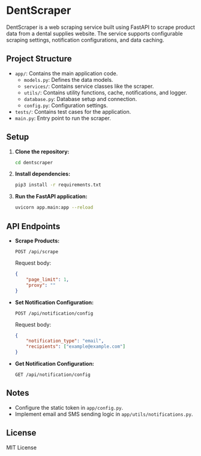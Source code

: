 # DentScraper

DentScraper is a web scraping service built using FastAPI to scrape product data from a dental supplies website. The service supports configurable scraping settings, notification configurations, and data caching.

## Project Structure

- `app/`: Contains the main application code.
  - `models.py`: Defines the data models.
  - `services/`: Contains service classes like the scraper.
  - `utils/`: Contains utility functions, cache, notifications, and logger.
  - `database.py`: Database setup and connection.
  - `config.py`: Configuration settings.
- `tests/`: Contains test cases for the application.
- `main.py`: Entry point to run the scraper.

## Setup

1. **Clone the repository:**

    ```bash
    cd dentscraper
    ```

2. **Install dependencies:**

    ```bash
    pip3 install -r requirements.txt
    ```

3. **Run the FastAPI application:**

    ```bash
    uvicorn app.main:app --reload
    ```

## API Endpoints

- **Scrape Products:**

    ```http
    POST /api/scrape
    ```

    Request body:
    ```json
    {
        "page_limit": 1,
        "proxy": ""
    }
    ```

- **Set Notification Configuration:**

    ```http
    POST /api/notification/config
    ```

    Request body:
    ```json
    {
        "notification_type": "email",
        "recipients": ["example@example.com"]
    }
    ```

- **Get Notification Configuration:**

    ```http
    GET /api/notification/config
    ```

## Notes

- Configure the static token in `app/config.py`.
- Implement email and SMS sending logic in `app/utils/notifications.py`.

## License

MIT License
